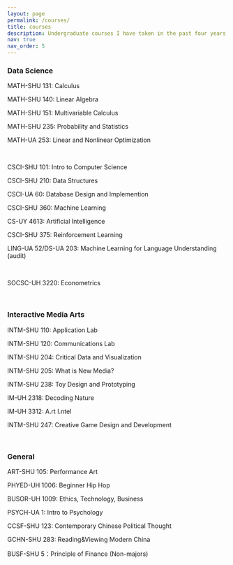 ```yaml
---
layout: page
permalink: /courses/
title: courses
description: Undergraduate courses I have taken in the past four years.
nav: true
nav_order: 5
---
```


### Data Science

MATH-SHU 131: Calculus

MATH-SHU 140: Linear Algebra

MATH-SHU 151: Multivariable Calculus

MATH-SHU 235: Probability and Statistics

MATH-UA 253: Linear and Nonlinear Optimization

<br>

CSCI-SHU 101: Intro to Computer Science

CSCI-SHU 210: Data Structures

CSCI-UA 60: Database Design and Implemention

CSCI-SHU 360: Machine Learning

CS-UY 4613: Artificial Intelligence

CSCI-SHU 375: Reinforcement Learning

LING-UA 52/DS-UA 203: Machine Learning for Language Understanding (audit)

<br>

SOCSC-UH 3220: Econometrics

<br>

### Interactive Media Arts

INTM-SHU 110: Application Lab

INTM-SHU 120: Communications Lab

INTM-SHU 204: Critical Data and Visualization

INTM-SHU 205: What is New Media?

INTM-SHU 238: Toy Design and Prototyping

IM-UH 2318: Decoding Nature

IM-UH 3312:	A.rt I.ntel

INTM-SHU 247: Creative Game Design and Development

<br>

### General

ART-SHU 105: Performance Art

PHYED-UH 1006: Beginner Hip Hop

BUSOR-UH 1009: Ethics, Technology, Business

PSYCH-UA 1: Intro to Psychology

CCSF-SHU 123: Contemporary Chinese Political Thought

GCHN-SHU 283: Reading&Viewing Modern China

BUSF-SHU 5：Principle of Finance (Non-majors)

<br>